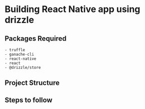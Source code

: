 # Building React Native app using drizzle

## Packages Required
	- truffle
	- ganache-cli
	- react-native
	- react
	- @drizzle/store

## Project Structure
	
## Steps to follow

